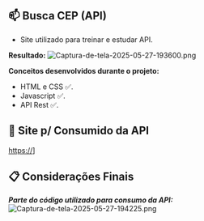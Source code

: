 ## **📫 Busca CEP (API)**

- Site utilizado para treinar e estudar API.

**Resultado:**
![Captura-de-tela-2025-05-27-193600.png](https://i.postimg.cc/RFpTcmLk/Captura-de-tela-2025-05-27-193600.png)

**Conceitos desenvolvidos durante o projeto:**

- HTML e CSS ✅.
- Javascript ✅.
- API Rest ✅.

## **📄 Site p/ Consumido da API**

[https://](https://brasilapi.com.br/api/cep/v2/${cep})]

## **📋 Considerações Finais**

***Parte do código utilizado para consumo da API:***
![Captura-de-tela-2025-05-27-194225.png](https://i.postimg.cc/T3RqHQ32/Captura-de-tela-2025-05-27-194225.png)
